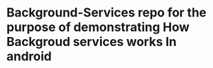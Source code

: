 # Background-Services repo for the purpose of demonstrating How Backgroud services works In android 
